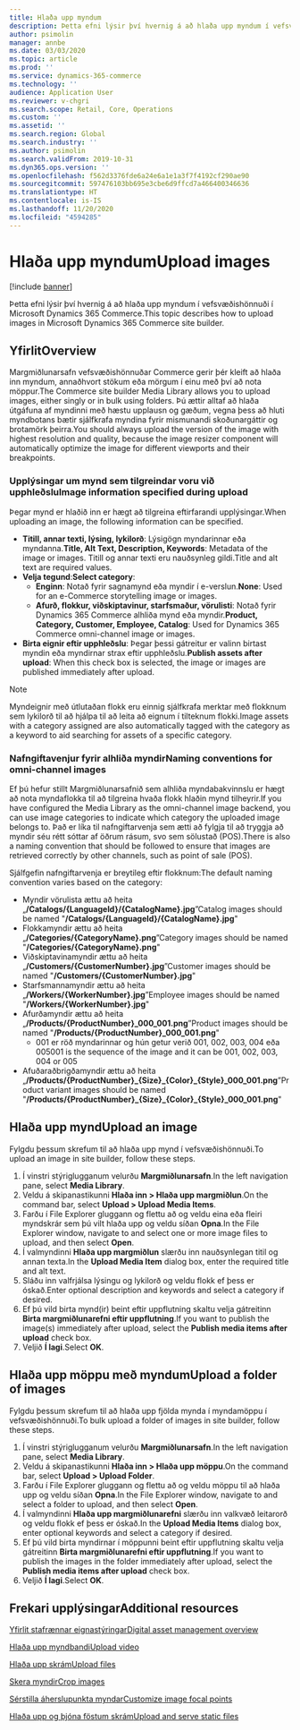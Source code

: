 ```yaml
---
title: Hlaða upp myndum
description: Þetta efni lýsir því hvernig á að hlaða upp myndum í vefsvæðishönnuði í Microsoft Dynamics 365 Commerce.
author: psimolin
manager: annbe
ms.date: 03/03/2020
ms.topic: article
ms.prod: ''
ms.service: dynamics-365-commerce
ms.technology: ''
audience: Application User
ms.reviewer: v-chgri
ms.search.scope: Retail, Core, Operations
ms.custom: ''
ms.assetid: ''
ms.search.region: Global
ms.search.industry: ''
ms.author: psimolin
ms.search.validFrom: 2019-10-31
ms.dyn365.ops.version: ''
ms.openlocfilehash: f562d3376fde6a24e6a1e1a3f7f4192cf290ae90
ms.sourcegitcommit: 597476103bb695e3cbe6d9ffcd7a466400346636
ms.translationtype: HT
ms.contentlocale: is-IS
ms.lasthandoff: 11/20/2020
ms.locfileid: "4594285"
---
```

# <a name="upload-images"></a><span data-ttu-id="fffe4-103">Hlaða upp myndum</span><span class="sxs-lookup"><span data-stu-id="fffe4-103">Upload images</span></span>

[!include [banner](includes/banner.md)]

<span data-ttu-id="fffe4-104">Þetta efni lýsir því hvernig á að hlaða upp myndum í vefsvæðishönnuði í Microsoft Dynamics 365 Commerce.</span><span class="sxs-lookup"><span data-stu-id="fffe4-104">This topic describes how to upload images in Microsoft Dynamics 365 Commerce site builder.</span></span>

## <a name="overview"></a><span data-ttu-id="fffe4-105">Yfirlit</span><span class="sxs-lookup"><span data-stu-id="fffe4-105">Overview</span></span>

<span data-ttu-id="fffe4-106">Margmiðlunarsafn vefsvæðishönnuðar Commerce gerir þér kleift að hlaða inn myndum, annaðhvort stökum eða mörgum í einu með því að nota möppur.</span><span class="sxs-lookup"><span data-stu-id="fffe4-106">The Commerce site builder Media Library allows you to upload images, either singly or in bulk using folders.</span></span> <span data-ttu-id="fffe4-107">Þú ættir alltaf að hlaða útgáfuna af myndinni með hæstu upplausn og gæðum, vegna þess að hluti myndbotans bætir sjálfkrafa myndina fyrir mismunandi skoðunargáttir og brotamörk þeirra.</span><span class="sxs-lookup"><span data-stu-id="fffe4-107">You should always upload the version of the image with highest resolution and quality, because the image resizer component will automatically optimize the image for different viewports and their breakpoints.</span></span>

### <a name="image-information-specified-during-upload"></a><span data-ttu-id="fffe4-108">Upplýsingar um mynd sem tilgreindar voru við upphleðslu</span><span class="sxs-lookup"><span data-stu-id="fffe4-108">Image information specified during upload</span></span>

<span data-ttu-id="fffe4-109">Þegar mynd er hlaðið inn er hægt að tilgreina eftirfarandi upplýsingar.</span><span class="sxs-lookup"><span data-stu-id="fffe4-109">When uploading an image, the following information can be specified.</span></span>

- <span data-ttu-id="fffe4-110">**Titill, annar texti, lýsing, lykilorð**: Lýsigögn myndarinnar eða myndanna.</span><span class="sxs-lookup"><span data-stu-id="fffe4-110">**Title, Alt Text, Description, Keywords**: Metadata of the image or images.</span></span> <span data-ttu-id="fffe4-111">Titill og annar texti eru nauðsynleg gildi.</span><span class="sxs-lookup"><span data-stu-id="fffe4-111">Title and alt text are required values.</span></span>
- <span data-ttu-id="fffe4-112">**Velja tegund**:</span><span class="sxs-lookup"><span data-stu-id="fffe4-112">**Select category**:</span></span>
    - <span data-ttu-id="fffe4-113">**Enginn**: Notað fyrir sagnamynd eða myndir í e-verslun.</span><span class="sxs-lookup"><span data-stu-id="fffe4-113">**None**: Used for an e-Commerce storytelling image or images.</span></span>
    - <span data-ttu-id="fffe4-114">**Afurð, flokkur, viðskiptavinur, starfsmaður, vörulisti**: Notað fyrir Dynamics 365 Commerce alhliða mynd eða myndir.</span><span class="sxs-lookup"><span data-stu-id="fffe4-114">**Product, Category, Customer, Employee, Catalog**: Used for Dynamics 365 Commerce omni-channel image or images.</span></span>
- <span data-ttu-id="fffe4-115">**Birta eignir eftir upphleðslu**: Þegar þessi gátreitur er valinn birtast myndin eða myndirnar strax eftir upphleðslu.</span><span class="sxs-lookup"><span data-stu-id="fffe4-115">**Publish assets after upload**: When this check box is selected, the image or images are published immediately after upload.</span></span>

> [!NOTE]
> <span data-ttu-id="fffe4-116">Myndeignir með útlutaðan flokk eru einnig sjálfkrafa merktar með flokknum sem lykilorð til að hjálpa til að leita að eignum í tilteknum flokki.</span><span class="sxs-lookup"><span data-stu-id="fffe4-116">Image assets with a category assigned are also automatically tagged with the category as a keyword to aid searching for assets of a specific category.</span></span>

### <a name="naming-conventions-for-omni-channel-images"></a><span data-ttu-id="fffe4-117">Nafngiftavenjur fyrir alhliða myndir</span><span class="sxs-lookup"><span data-stu-id="fffe4-117">Naming conventions for omni-channel images</span></span> 

<span data-ttu-id="fffe4-118">Ef þú hefur stillt Margmiðlunarsafnið sem alhliða myndabakvinnslu er hægt að nota myndaflokka til að tilgreina hvaða flokk hlaðin mynd tilheyrir.</span><span class="sxs-lookup"><span data-stu-id="fffe4-118">If you have configured the Media Library as the omni-channel image backend, you can use image categories to indicate which category the uploaded image belongs to.</span></span> <span data-ttu-id="fffe4-119">Það er líka til nafngiftarvenja sem ætti að fylgja til að tryggja að myndir séu rétt sóttar af öðrum rásum, svo sem sölustað (POS).</span><span class="sxs-lookup"><span data-stu-id="fffe4-119">There is also a naming convention that should be followed to ensure that images are retrieved correctly by other channels, such as point of sale (POS).</span></span>

<span data-ttu-id="fffe4-120">Sjálfgefin nafngiftarvenja er breytileg eftir flokknum:</span><span class="sxs-lookup"><span data-stu-id="fffe4-120">The default naming convention varies based on the category:</span></span>
- <span data-ttu-id="fffe4-121">Myndir vörulista ættu að heita „**/Catalogs/\{LanguageId\}/\{CatalogName\}.jpg**”</span><span class="sxs-lookup"><span data-stu-id="fffe4-121">Catalog images should be named "**/Catalogs/\{LanguageId\}/\{CatalogName\}.jpg**"</span></span>
- <span data-ttu-id="fffe4-122">Flokkamyndir ættu að heita „**/Categories/\{CategoryName\}.png**”</span><span class="sxs-lookup"><span data-stu-id="fffe4-122">Category images should be named "**/Categories/\{CategoryName\}.png**"</span></span>
- <span data-ttu-id="fffe4-123">Viðskiptavinamyndir ættu að heita „**/Customers/\{CustomerNumber\}.jpg**”</span><span class="sxs-lookup"><span data-stu-id="fffe4-123">Customer images should be named "**/Customers/\{CustomerNumber\}.jpg**"</span></span>
- <span data-ttu-id="fffe4-124">Starfsmannamyndir ættu að heita „**/Workers/\{WorkerNumber\}.jpg**”</span><span class="sxs-lookup"><span data-stu-id="fffe4-124">Employee images should be named "**/Workers/\{WorkerNumber\}.jpg**"</span></span>
- <span data-ttu-id="fffe4-125">Afurðamyndir ættu að heita „**/Products/\{ProductNumber\}_000_001.png**”</span><span class="sxs-lookup"><span data-stu-id="fffe4-125">Product images should be named "**/Products/\{ProductNumber\}_000_001.png**"</span></span>
    - <span data-ttu-id="fffe4-126">001 er röð myndarinnar og hún getur verið 001, 002, 003, 004 eða 005</span><span class="sxs-lookup"><span data-stu-id="fffe4-126">001 is the sequence of the image and it can be 001, 002, 003, 004 or 005</span></span>
- <span data-ttu-id="fffe4-127">Afuðaraðbrigðamyndir ættu að heita „**/Products/\{ProductNumber\}\_\{Size\}\_\{Color\}\_\{Style\}\_000_001.png**”</span><span class="sxs-lookup"><span data-stu-id="fffe4-127">Product variant images should be named "**/Products/\{ProductNumber\}\_\{Size\}\_\{Color\}\_\{Style\}\_000_001.png**"</span></span>

## <a name="upload-an-image"></a><span data-ttu-id="fffe4-128">Hlaða upp mynd</span><span class="sxs-lookup"><span data-stu-id="fffe4-128">Upload an image</span></span>

<span data-ttu-id="fffe4-129">Fylgdu þessum skrefum til að hlaða upp mynd í vefsvæðishönnuði.</span><span class="sxs-lookup"><span data-stu-id="fffe4-129">To upload an image in site builder, follow these steps.</span></span>

1. <span data-ttu-id="fffe4-130">Í vinstri stýriglugganum velurðu **Margmiðlunarsafn**.</span><span class="sxs-lookup"><span data-stu-id="fffe4-130">In the left navigation pane, select **Media Library**.</span></span>
1. <span data-ttu-id="fffe4-131">Veldu á skipanastikunni **Hlaða inn \> Hlaða upp margmiðlun**.</span><span class="sxs-lookup"><span data-stu-id="fffe4-131">On the command bar, select **Upload \> Upload Media Items**.</span></span>
1. <span data-ttu-id="fffe4-132">Farðu í File Explorer gluggann og flettu að og veldu eina eða fleiri myndskrár sem þú vilt hlaða upp og veldu síðan **Opna**.</span><span class="sxs-lookup"><span data-stu-id="fffe4-132">In the File Explorer window, navigate to and select one or more image files to upload, and then select **Open**.</span></span>
1. <span data-ttu-id="fffe4-133">Í valmyndinni **Hlaða upp margmiðlun** slærðu inn nauðsynlegan titil og annan texta.</span><span class="sxs-lookup"><span data-stu-id="fffe4-133">In the **Upload Media Item** dialog box, enter the required title and alt text.</span></span>
1. <span data-ttu-id="fffe4-134">Sláðu inn valfrjálsa lýsingu og lykilorð og veldu flokk ef þess er óskað.</span><span class="sxs-lookup"><span data-stu-id="fffe4-134">Enter optional description and keywords and select a category if desired.</span></span> 
1. <span data-ttu-id="fffe4-135">Ef þú vild birta mynd(ir) beint eftir uppflutning skaltu velja gátreitinn **Birta margmiðlunarefni eftir uppflutning**.</span><span class="sxs-lookup"><span data-stu-id="fffe4-135">If you want to publish the image(s) immediately after upload, select the **Publish media items after upload** check box.</span></span>
1. <span data-ttu-id="fffe4-136">Veljið **Í lagi**.</span><span class="sxs-lookup"><span data-stu-id="fffe4-136">Select **OK**.</span></span>

## <a name="upload-a-folder-of-images"></a><span data-ttu-id="fffe4-137">Hlaða upp möppu með myndum</span><span class="sxs-lookup"><span data-stu-id="fffe4-137">Upload a folder of images</span></span>

<span data-ttu-id="fffe4-138">Fylgdu þessum skrefum til að hlaða upp fjölda mynda í myndamöppu í vefsvæðishönnuði.</span><span class="sxs-lookup"><span data-stu-id="fffe4-138">To bulk upload a folder of images in site builder, follow these steps.</span></span>

1. <span data-ttu-id="fffe4-139">Í vinstri stýriglugganum velurðu **Margmiðlunarsafn**.</span><span class="sxs-lookup"><span data-stu-id="fffe4-139">In the left navigation pane, select **Media Library**.</span></span>
1. <span data-ttu-id="fffe4-140">Veldu á skipanastikunni **Hlaða inn \> Hlaða upp möppu**.</span><span class="sxs-lookup"><span data-stu-id="fffe4-140">On the command bar, select **Upload \> Upload Folder**.</span></span>
1. <span data-ttu-id="fffe4-141">Farðu í File Explorer gluggann og flettu að og veldu möppu til að hlaða upp og veldu síðan **Opna**.</span><span class="sxs-lookup"><span data-stu-id="fffe4-141">In the File Explorer window, navigate to and select a folder to upload, and then select **Open**.</span></span>
1. <span data-ttu-id="fffe4-142">Í valmyndinni **Hlaða upp margmiðlunarefni** slærðu inn valkvæð leitarorð og veldu flokk ef þess er óskað.</span><span class="sxs-lookup"><span data-stu-id="fffe4-142">In the **Upload Media Items** dialog box, enter optional keywords and select a category if desired.</span></span> 
1. <span data-ttu-id="fffe4-143">Ef þú vild birta myndirnar í möppunni beint eftir uppflutning skaltu velja gátreitinn **Birta margmiðlunarefni eftir uppflutning**.</span><span class="sxs-lookup"><span data-stu-id="fffe4-143">If you want to publish the images in the folder immediately after upload, select the **Publish media items after upload** check box.</span></span>
1. <span data-ttu-id="fffe4-144">Veljið **Í lagi**.</span><span class="sxs-lookup"><span data-stu-id="fffe4-144">Select **OK**.</span></span>

## <a name="additional-resources"></a><span data-ttu-id="fffe4-145">Frekari upplýsingar</span><span class="sxs-lookup"><span data-stu-id="fffe4-145">Additional resources</span></span>

[<span data-ttu-id="fffe4-146">Yfirlit stafrænnar eignastýringar</span><span class="sxs-lookup"><span data-stu-id="fffe4-146">Digital asset management overview</span></span>](dam-overview.md)

[<span data-ttu-id="fffe4-147">Hlaða upp myndbandi</span><span class="sxs-lookup"><span data-stu-id="fffe4-147">Upload video</span></span>](dam-upload-video.md)

[<span data-ttu-id="fffe4-148">Hlaða upp skrám</span><span class="sxs-lookup"><span data-stu-id="fffe4-148">Upload files</span></span>](dam-upload-files.md)

[<span data-ttu-id="fffe4-149">Skera myndir</span><span class="sxs-lookup"><span data-stu-id="fffe4-149">Crop images</span></span>](dam-crop-images.md)

[<span data-ttu-id="fffe4-150">Sérstilla áherslupunkta myndar</span><span class="sxs-lookup"><span data-stu-id="fffe4-150">Customize image focal points</span></span>](dam-custom-focal-point.md)

[<span data-ttu-id="fffe4-151">Hlaða upp og þjóna föstum skrám</span><span class="sxs-lookup"><span data-stu-id="fffe4-151">Upload and serve static files</span></span>](upload-serve-static-files.md)
